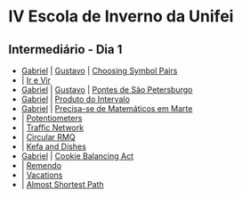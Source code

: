 # IV Escola de Inverno da Unifei

## Intermediário - Dia 1
- [Gabriel](50BGabriel.cpp) | [Gustavo](50BGustavo.cpp) | [Choosing Symbol Pairs](http://codeforces.com/problemset/problem/50/B)
- | [Ir e Vir](https://www.urionlinejudge.com.br/judge/pt/problems/view/1128)
- [Gabriel](1203Gabriel.cpp) | [Gustavo](1203Gustavo.cpp) | [Pontes de São Petersburgo](https://www.urionlinejudge.com.br/judge/pt/problems/view/1203)
- [Gabriel](1301Gabriel.cpp) | [Produto do Intervalo](https://www.urionlinejudge.com.br/judge/pt/problems/view/1301)
- [Gabriel](1804Gabriel.cpp) | [Precisa-se de Matemáticos em Marte](https://www.urionlinejudge.com.br/judge/pt/problems/view/1804)
- | [Potentiometers](https://uva.onlinejudge.org/index.php?option=onlinejudge&page=show_problem&problem=3238)
- | [Traffic Network](http://www.spoj.com/problems/TRAFFICN/)
- | [Circular RMQ](http://codeforces.com/problemset/problem/52/C)
- | [Kefa and Dishes](http://codeforces.com/problemset/problem/580/D)
- [Gabriel](7312Gabriel.cpp) | [Cookie Balancing Act](https://icpcarchive.ecs.baylor.edu/index.php?option=onlinejudge&page=show_problem&problem=5334)
- | [Remendo](https://www.urionlinejudge.com.br/judge/pt/problems/view/1475)
- | [Vacations](http://codeforces.com/problemset/problem/698/A)
- | [Almost Shortest Path](http://www.spoj.com/problems/SAMER08A/)
